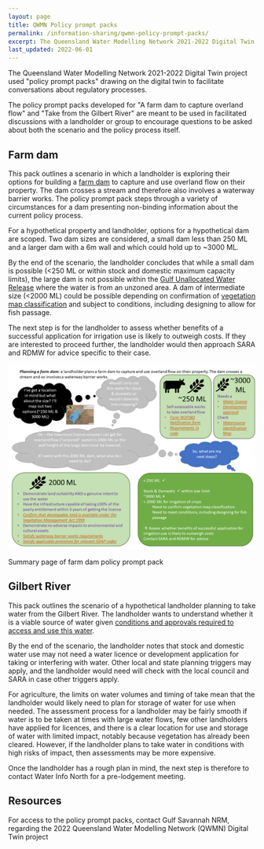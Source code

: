 ```yaml
---
layout: page
title: QWMN Policy prompt packs
permalink: /information-sharing/qwmn-policy-prompt-packs/
excerpt: The Queensland Water Modelling Network 2021-2022 Digital Twin project used "policy prompt packs" drawing on the digital twin to facilitate conversations about regulatory processes
last_updated: 2022-06-01
---
```


The Queensland Water Modelling Network 2021-2022 Digital Twin project used "policy prompt packs" drawing on the digital twin to facilitate conversations about regulatory processes.

The policy prompt packs developed for "A farm dam to capture overland flow" and "Take from the Gilbert River" are meant to be used in facilitated discussions with a landholder or group to encourage questions to be asked about both the scenario and the policy process itself.

## Farm dam
This pack outlines a scenario in which a landholder is exploring their options for building a [farm dam](/grap/farm-dams/) to capture and use overland flow on their property. The dam crosses a stream and therefore also involves a waterway barrier works. The policy prompt pack steps through a variety of circumstances for a dam presenting non-binding information about the current policy process. 

For a hypothetical property and landholder, options for a hypothetical dam are scoped. Two dam sizes are considered, a small dam less than 250 ML and a larger dam with a 6m wall and which could hold up to ~3000 ML.

By the end of the scenario, the landholder concludes that while a small dam is possible (<250 ML or within stock and domestic maximum capacity limits), the large dam is not possible within the [Gulf Unallocated Water Release](/grap/gulf-unallocated-water-release/) where the water is from an unzoned area. A dam of intermediate size (<2000 ML) could be possible depending on confirmation of [vegetation map classification](/grap/vegetation-management/) and subject to conditions, including designing to allow for fish passage. 

The next step is for the landholder to assess whether benefits of a successful application for irrigation use is likely to outweigh costs. If they are interested to proceed further, the landholder would then approach SARA and RDMW for advice specific to their case.

![Screenshot of part of farm dam policy prompt pack](/images/FarmDamPolicyPromptPack.png)
<div class="imgcredit">Summary page of farm dam policy prompt pack</div>

## Gilbert River
This pack outlines the scenario of a hypothetical landholder planning to take water from the Gilbert River. The landholder wants to understand whether it is a viable source of water given [conditions and approvals required to access and use this water](/grap/water-management/).

By the end of the scenario, the landholder notes that stock and domestic water use may not need a water licence or development application for taking or interfering with water. Other local and state planning triggers may apply, and the landholder would need will check with the local council and SARA in case other triggers apply. 

For agriculture, the limits on water volumes and timing of take mean that the landholder would likely need to plan for storage of water for use when needed. The assessment process for a landholder may be fairly smooth if water is to be taken at times with large water flows, few other landholders have applied for licences, and there is a clear location for use and storage of water with limited impact, notably because vegetation has already been cleared. However, if the landholder plans to take water in conditions with high risks of impact, then assessments may be more expensive.

Once the landholder has a rough plan in mind, the next step is therefore to contact Water Info North for a pre-lodgement meeting.

## Resources

For access to the policy prompt packs, contact Gulf Savannah NRM, regarding the 2022 Queensland Water Modelling Network (QWMN) Digital Twin project